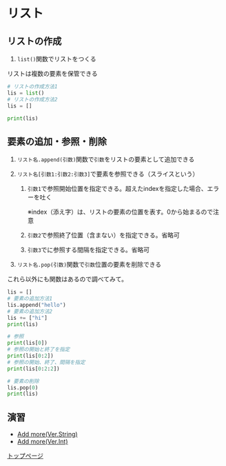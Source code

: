# リスト

## リストの作成

1. `list()`関数でリストをつくる

リストは複数の要素を保管できる

```python
# リストの作成方法1
lis = list()
# リストの作成方法2
lis = []

print(lis)
```

## 要素の追加・参照・削除

1. `リスト名.append(引数)`関数で`引数`をリストの要素として追加できる

1. `リスト名[引数1:引数2:引数3]`で要素を参照できる（スライスという）
    1. `引数1`で参照開始位置を指定できる。超えたindexを指定した場合、エラーを吐く

        ※index（添え字）は、リストの要素の位置を表す。0から始まるので注意
    1. `引数2`で参照終了位置（含まない）を指定できる。省略可
    1. `引数3`でに参照する間隔を指定できる。省略可

1. `リスト名.pop(引数)`関数で`引数`位置の要素を削除できる

これら以外にも関数はあるので調べてみて。

```python
lis = []
# 要素の追加方法1
lis.append("hello")
# 要素の追加方法2
lis += ["hi"]
print(lis)

# 参照
print(lis[0])
# 参照の開始と終了を指定
print(lis[0:2])
# 参照の開始、終了、間隔を指定
print(lis[0:2:2])

# 要素の削除
lis.pop(0)
print(lis)
```

## 演習

- [Add more(Ver.String)](ensyuu01.md)
- [Add more(Ver.Int)](ensyuu02.md)

[トップページ](studypython.md)

